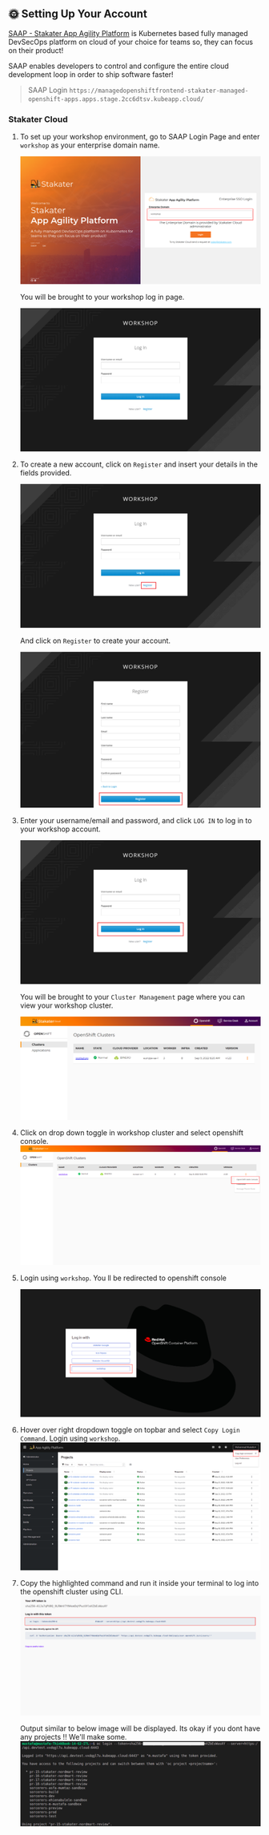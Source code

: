 ## 🌞 Setting Up Your Account

[SAAP - Stakater App Agility Platform](https://docs.cloud.stakater.com/content/sre/introduction/introduction.html) is Kubernetes based fully managed DevSecOps platform on cloud of your choice for teams so, they can focus on their product!

SAAP enables developers to control and configure the entire cloud development loop in order to ship software faster!

> SAAP Login  `https://managedopenshiftfrontend-stakater-managed-openshift-apps.apps.stage.2cc6dtsv.kubeapp.cloud/`

### Stakater Cloud

1. To set up your workshop environment, go to SAAP Login Page and enter `workshop` as your enterprise domain name.

   ![login-page](./images/workshop-login.png)
 
 
 
   You will be brought to your workshop log in page.
   
   ![login-page2](./images/workshop-login2.png)
 
 
 
2. To create a new account, click on `Register` and insert your details in the fields provided. 
 
 
   ![register-page](./images/workshop-register.png)
 

   And click on `Register` to create your account.

   ![register-page2](./images/workshop-register2.png)


3. Enter your username/email and password, and click `LOG IN` to log in to your workshop account.
 
 
   ![login-page2](./images/workshop-login3.png)
 
 
   You will be brought to your `Cluster Management` page where you can view your workshop cluster.


   ![cluster-page](./images/cluster-management-page.png)


4. Click on drop down toggle in workshop cluster and select openshift console. 
   ![oc-login-1](./images/oc-login-1.png)  

5. Login using `workshop`. You ll be redirected to openshift console

   ![oc-login-2](./images/oc-login-2.png)  

6. Hover over right dropdown toggle on topbar and select `Copy Login Command`. Login using `workshop`.
   ![oc-login-3](./images/oc-login-3.png)

7. Copy the highlighted command and run it inside your terminal to log into the openshift cluster using CLI. 
   ![oc-login-4](./images/oc-login-4.png)

   Output similar to below image will be displayed. Its okay if you dont have any projects !! We'll make some.
   ![oc-login-5](./images/oc-login-5.png)

 

  

  
  
 
 
 
 
